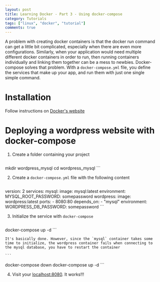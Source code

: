 ```yaml
---
layout: post
title: Learning Docker - Part 3 - Using docker-compose
category: Tutorials
tags: ["linux", "docker", "tutorial"]
comments: true
---
```


A problem with creating docker containers is that the docker run command can get a little bit complicated, especially when there are even more configurations. Similarly, when your application would need multiple different docker containers in order to run, then running containers individually and linking them together can be a mess to newbies.
Docker-compose solves that problem. With a `docker-compose.yml` file, you define the services that make up your app, and run them with just one single simple command.

# Installation

Follow instructions on [Docker's website](https://www.docker.io/)

# Deploying a wordpress website with docker-compose

1. Create a folder containing your project

    ```
mkdir wordpress_mysql
cd wordpress_mysql
    ```

2. Create a `docker-compose.yml` file with the following content

    ``` yaml
version: 2
services:
    mysql:
        image: mysql:latest
        environment:
            MYSQL_ROOT_PASSWORD: somepassword
    wordpress:
        image: wordpress:latest
        ports:
            - 8080:80
        depends_on:
            - "mysql"
        environment:
            WORDPRESS_DB_PASSWORD: somepassword
    ```

3. Initialize the service with `docker-compose`

    ```
docker-compose up -d
    ```

    It's basically done. However, since the `mysql` container takes some time to initialize, the wordpress container fails when connecting to the mysql database, you have to restart the container

    ```
docker-compose down
docker-compose up -d
    ```

4. Visit your [localhost:8080](https://localhost:8080/). It works!!!
